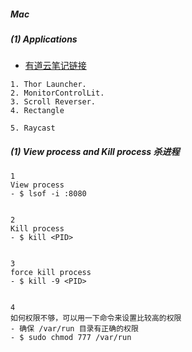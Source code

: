 ##### Mac

##### (1) Applications

- [有道云笔记链接](https://note.youdao.com/web/#/file/recent/note/WEBaad2feadd11c06ba3c517549eb116427/)

```
1. Thor Launcher.
2. MonitorControlLit.
3. Scroll Reverser.
4. Rectangle

5. Raycast
```

##### (1) View process and Kill process 杀进程

```
1
View process
- $ lsof -i :8080


2
Kill process
- $ kill <PID>


3
force kill process
- $ kill -9 <PID>


4
如何权限不够，可以用一下命令来设置比较高的权限
- 确保 /var/run 目录有正确的权限
- $ sudo chmod 777 /var/run
```
